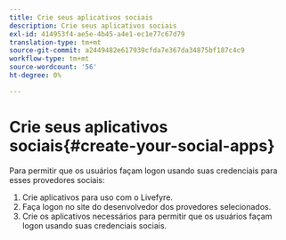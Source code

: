 ```yaml
---
title: Crie seus aplicativos sociais
description: Crie seus aplicativos sociais
exl-id: 414953f4-ae5e-4b45-a4e1-ec1e77c67d79
translation-type: tm+mt
source-git-commit: a2449482e617939cfda7e367da34875bf187c4c9
workflow-type: tm+mt
source-wordcount: '56'
ht-degree: 0%

---
```


# Crie seus aplicativos sociais{#create-your-social-apps}

Para permitir que os usuários façam logon usando suas credenciais para esses provedores sociais:

1. Crie aplicativos para uso com o Livefyre.
1. Faça logon no site do desenvolvedor dos provedores selecionados.
1. Crie os aplicativos necessários para permitir que os usuários façam logon usando suas credenciais sociais.
